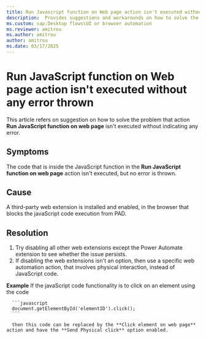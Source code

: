 ```yaml
---
title: Run Javascript function on Web page action isn't executed without any error thrown
description:  Provides suggestions and workarounds on how to solve the problem that action **Run JavaScript function on web page** isn't executed without indicating any error.
ms.custom: sap:Desktop flows\UI or browser automation
ms.reviewer: amitrou
ms.author: amitrou
author: amitrou
ms.date: 03/17/2025
---
```


# Run JavaScript function on Web page action isn't executed without any error thrown

This article refers on suggestion on how to solve the problem that action **Run JavaScript function on web page** isn't executed without indicating any error.

## Symptoms

The code that is inside the JavaScript function in the **Run JavaScript function on web page** action isn't executed, but no error is thrown.

## Cause

A third-party web extension is installed and enabled, in the browser that blocks the javaScript code execution from PAD.

## Resolution

1. Try disabling all other web extensions except the Power Automate extension to see whether the issue persists.
2. If disabling the web extensions isn't an option, then use a specific web automation action, that involves physical interaction, instead of JavaScript code.

**Example**
   If the javaScript code functionality is to click on an element using the code  

      ```javascript
      document.getElementById('elementID').click();
      ```

      then this code can be replaced by the **Click element on web page** action and have the **Send Physical click** option enabled.
